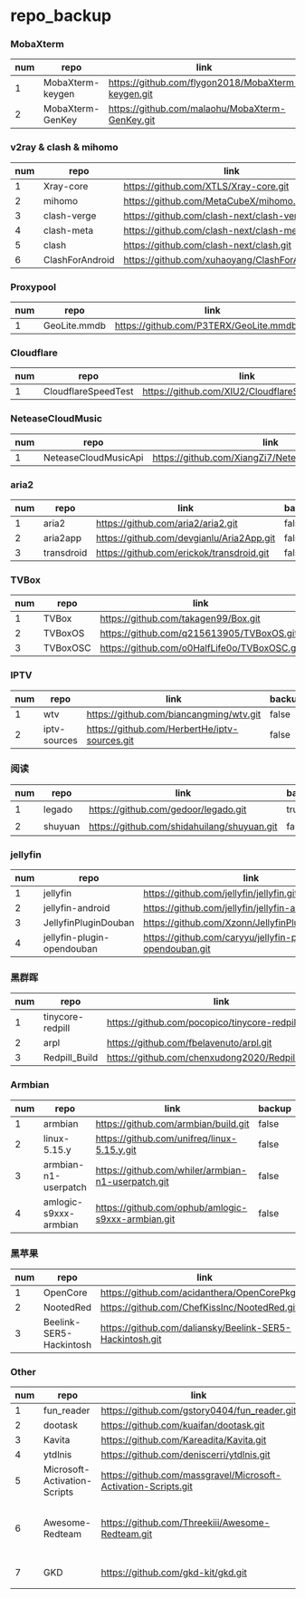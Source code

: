 # repo_backup

### MobaXterm
| num | repo | link | backup | desc |
| --- | ---- | ---- | ------ | ---- |
| 1 | MobaXterm-keygen | https://github.com/flygon2018/MobaXterm-keygen.git | true |  |
| 2 | MobaXterm-GenKey | https://github.com/malaohu/MobaXterm-GenKey.git | false |  |

### v2ray & clash & mihomo
| num | repo | link | backup | desc |
| --- | ---- | ---- | ------ | ---- |
| 1 | Xray-core | https://github.com/XTLS/Xray-core.git | true |  |
| 2 | mihomo | https://github.com/MetaCubeX/mihomo.git | true |  |
| 3 | clash-verge | https://github.com/clash-next/clash-verge.git | true |  |
| 4 | clash-meta | https://github.com/clash-next/clash-meta.git | true |  |
| 5 | clash | https://github.com/clash-next/clash.git | true |  |
| 6 | ClashForAndroid | https://github.com/xuhaoyang/ClashForAndroid.git | true |  |

### Proxypool
| num | repo | link | backup | desc |
| --- | ---- | ---- | ------ | ---- |
| 1 | GeoLite.mmdb | https://github.com/P3TERX/GeoLite.mmdb.git | false |  |

### Cloudflare
| num | repo | link | backup | desc |
| --- | ---- | ---- | ------ | ---- |
| 1 | CloudflareSpeedTest | https://github.com/XIU2/CloudflareSpeedTest.git | true |  |

### NeteaseCloudMusic
| num | repo | link | backup | desc |
| --- | ---- | ---- | ------ | ---- |
| 1 | NeteaseCloudMusicApi | https://github.com/XiangZi7/NeteaseCloudMusicApi.git | true |  |

### aria2
| num | repo | link | backup | desc |
| --- | ---- | ---- | ------ | ---- |
| 1 | aria2 | https://github.com/aria2/aria2.git | false |  |
| 2 | aria2app | https://github.com/devgianlu/Aria2App.git | false |  |
| 3 | transdroid |https://github.com/erickok/transdroid.git | false |  |

### TVBox
| num | repo | link | backup | desc |
| --- | ---- | ---- | ------ | ---- |
| 1 | TVBox | https://github.com/takagen99/Box.git | true |  |
| 2 | TVBoxOS | https://github.com/q215613905/TVBoxOS.git | false |  |
| 3 | TVBoxOSC | https://github.com/o0HalfLife0o/TVBoxOSC.git | true |  |

### IPTV
| num | repo | link | backup | desc |
| --- | ---- | ---- | ------ | ---- |
| 1 | wtv | https://github.com/biancangming/wtv.git | false |  |
| 2 | iptv-sources | https://github.com/HerbertHe/iptv-sources.git | false |  |

### 阅读
| num | repo | link | backup | desc |
| --- | ---- | ---- | ------ | ---- |
| 1 | legado | https://github.com/gedoor/legado.git | true | 阅读 |
| 2 | shuyuan | https://github.com/shidahuilang/shuyuan.git | false | 书源 |

### jellyfin
| num | repo | link | backup | desc |
| --- | ---- | ---- | ------ | ---- |
| 1 | jellyfin | https://github.com/jellyfin/jellyfin.git | false |  |
| 2 | jellyfin-android | https://github.com/jellyfin/jellyfin-android.git | false |  |
| 3 | JellyfinPluginDouban | https://github.com/Xzonn/JellyfinPluginDouban.git | false |  |
| 4 | jellyfin-plugin-opendouban | https://github.com/caryyu/jellyfin-plugin-opendouban.git | false |  |

### 黑群晖
| num | repo | link | backup | desc |
| --- | ---- | ---- | ------ | ---- |
| 1 | tinycore-redpill | https://github.com/pocopico/tinycore-redpill.git | false |  |
| 2 | arpl | https://github.com/fbelavenuto/arpl.git | false |  |
| 3 | Redpill_Build | https://github.com/chenxudong2020/Redpill_Build.git | false |  |

### Armbian
| num | repo | link | backup | desc |
| --- | ---- | ---- | ------ | ---- |
| 1 | armbian | https://github.com/armbian/build.git | false |  |
| 2 | linux-5.15.y | https://github.com/unifreq/linux-5.15.y.git | false |  |
| 3 | armbian-n1-userpatch | https://github.com/whiler/armbian-n1-userpatch.git | false |  |
| 4 | amlogic-s9xxx-armbian | https://github.com/ophub/amlogic-s9xxx-armbian.git | false |  |

### 黑苹果
| num | repo | link | backup | desc |
| --- | ---- | ---- | ------ | ---- |
| 1 | OpenCore | https://github.com/acidanthera/OpenCorePkg.git | false |  |
| 2 | NootedRed | https://github.com/ChefKissInc/NootedRed.git | false |  |
| 3 | Beelink-SER5-Hackintosh | https://github.com/daliansky/Beelink-SER5-Hackintosh.git | false |  |

### Other
| num | repo | link | backup | desc |
| --- | ---- | ---- | ------ | ---- |
| 1 | fun_reader | https://github.com/gstory0404/fun_reader.git | false |  |
| 2 | dootask | https://github.com/kuaifan/dootask.git | false |  |
| 3 | Kavita | https://github.com/Kareadita/Kavita.git | false |  |
| 4 | ytdlnis | https://github.com/deniscerri/ytdlnis.git | false |  |
| 5 | Microsoft-Activation-Scripts | https://github.com/massgravel/Microsoft-Activation-Scripts.git | true |  |
| 6 | Awesome-Redteam | https://github.com/Threekiii/Awesome-Redteam.git | false | 一个攻防知识仓库 |
| 7 | GKD | https://github.com/gkd-kit/gkd.git | false | 李跳跳类 |


